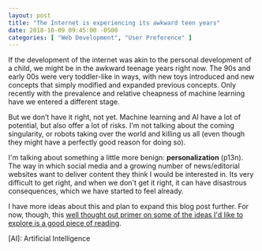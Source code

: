 ```yaml
---
layout: post
title: "The Internet is experiencing its awkward teen years"
date: 2018-10-09 09:45:00 -0500
categories: [ "Web Development", "User Preference" ]
---
```


If the development of the internet was akin to the personal development of a child, 
we might be in the awkward teenage years right now. The 90s and early 00s were 
very toddler-like in ways, with new toys introduced and new concepts that simply 
modified and expanded previous concepts. Only recently with the prevalence and 
relative cheapness of machine learning have we entered a different stage. 

But we don’t have it right, not yet. Machine learning and AI have a lot of 
potential, but also offer a lot of risks. I'm not talking about the coming 
singularity, or robots taking over the world and killing us all (even though 
they might have a perfectly good reason for doing so). 

I'm talking about something a little more benign: __personalization__ (p13n). The way 
in which social media and a growing number of news/editorial websites want to 
deliver content they think I would be interested in. Its very difficult to get 
right, and when we don't get it right, it can have disastrous consequences, which 
we have started to feel already. 

I have more ideas about this and plan to expand this blog post further. For now, 
though, this [well thought out primer on some of the ideas I'd like to explore 
is a good piece of reading](//uxdesign.cc/a-peoples-bill-of-rights-for-personalization-9148dc7d8291).

[AI]: Artificial Intelligence